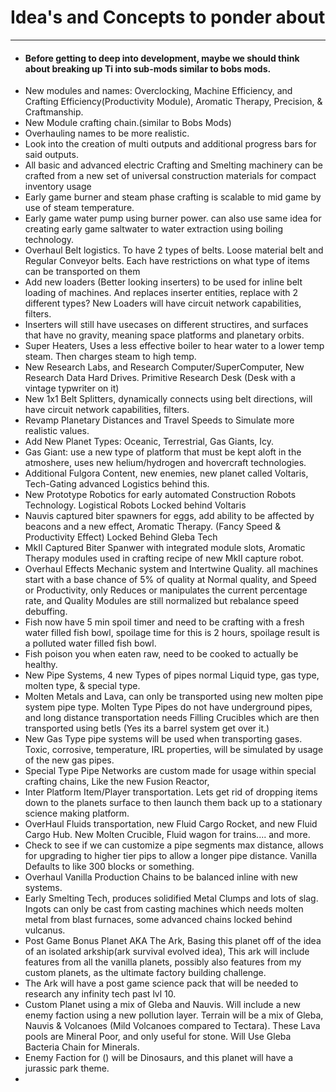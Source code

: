 # Idea's and Concepts to ponder about
---
- #### Before getting to deep into development, maybe we should think about breaking up Ti into sub-mods similar to bobs mods. 
- New modules and names: Overclocking, Machine Efficiency, and Crafting Efficiency(Productivity Module), Aromatic Therapy, Precision, & Craftmanship.
- New Module crafting chain.(similar to Bobs Mods)
- Overhauling names to be more realistic. 
- Look into the creation of multi outputs and additional progress bars for said outputs.
- All basic and advanced electric Crafting and Smelting machinery can be crafted from a new set of universal construction materials for compact inventory usage
- Early game burner and steam phase crafting is scalable to mid game by use of steam temperature. 
- Early game water pump using burner power. can also use same idea for creating early game saltwater to water extraction using boiling technology. 
- Overhaul Belt logistics. To have 2 types of belts. Loose material belt and Regular Conveyor belts. Each have restrictions on what type of items can be transported on them
- Add new loaders (Better looking inserters) to be used for inline belt loading of machines. And replaces inserter entities, replace with 2 different types? New Loaders will have circuit network capabilities, filters.
- Inserters will still have usecases on different structires, and surfaces that have no gravity, meaning space platforms and planetary orbits. 
- Super Heaters, Uses a less effective boiler to hear water to a lower temp steam. Then charges steam to high temp.
- New Research Labs, and Research Computer/SuperComputer, New Research Data Hard Drives. Primitive Research Desk (Desk with a vintage typwriter on it)
- New 1x1 Belt Splitters, dynamically connects using belt directions, will have circuit network capabilities, filters.
- Revamp Planetary Distances and Travel Speeds to Simulate more realistic values.
- Add New Planet Types: Oceanic, Terrestrial, Gas Giants, Icy.
- Gas Giant: use a new type of platform that must be kept aloft in the atmoshere, uses new helium/hydrogen and hovercraft technologies.
- Additional Fulgora Content, new enemies, new planet called Voltaris, Tech-Gating advanced Logistics behind this.
- New Prototype Robotics for early automated Construction Robots Technology. Logistical Robots Locked behind Voltaris
- Nauvis captured biter spawners for eggs, add ability to be affected by beacons and a new effect, Aromatic Therapy. (Fancy Speed & Productivity Effect) Locked Behind Gleba Tech
- MkII Captured Biter Spanwer with integrated module slots, Aromatic Therapy modules used in crafting recipe of new MkII capture robot.
- Overhaul Effects Mechanic system and Intertwine Quality. all machines start with a base chance of 5% of quality at Normal quality, and Speed or Productivity, only Reduces or manipulates the current percentage rate, and Quality Modules are still normalized but rebalance speed debuffing. 
- Fish now have 5 min spoil timer and need to be crafting with a fresh water filled fish bowl, spoilage time for this is 2 hours, spoilage result is a polluted water filled fish bowl.
- Fish poison you when eaten raw, need to be cooked to actually be healthy.
- New Pipe Systems, 4 new Types of pipes normal Liquid type, gas type, molten type, & special type.
- Molten Metals and Lava, can only be transported using new molten pipe system pipe type. Molten Type Pipes do not have underground pipes, and long distance transportation needs Filling Crucibles which are then transported using betls (Yes its a barrel system get over it.)
- New Gas Type pipe systems will be used when transporting gases. Toxic, corrosive, temperature, IRL properties, will be simulated by usage of the new gas pipes. 
- Special Type Pipe Networks are custom made for usage within special crafting chains, Like the new Fusion Reactor,
- Inter Platform Item/Player transportation. Lets get rid of dropping items down to the planets surface to then launch them back up to a stationary science making platform. 
- OverHaul Fluids transportation, new Fluid Cargo Rocket, and new Fluid Cargo Hub. New Molten Crucible, Fluid wagon for trains.... and more. 
- Check to see if we can customize a pipe segments max distance, allows for upgrading to higher tier pips to allow a longer pipe distance. Vanilla Defaults to like 300 blocks or something.
- Overhaul Vanilla Production Chains to be balanced inline with new systems. 
- Early Smelting Tech, produces solidified Metal Clumps and lots of slag. Ingots can only be cast from casting machines which needs molten metal from blast furnaces, some advanced chains locked behind vulcanus.
- Post Game Bonus Planet AKA The Ark, Basing this planet off of the idea of an isolated arkship(ark survival evolved idea), This ark will include features from all the vanilla planets, possibly also features from my custom planets, as the ultimate factory building challenge. 
- The Ark will have a post game science pack that will be needed to research any infinity tech past lvl 10.
- Custom Planet using a mix of Gleba and Nauvis. Will include a new enemy faction using a new pollution layer. Terrain will be a mix of Gleba, Nauvis & Volcanoes (Mild Volcanoes compared to Tectara). These Lava pools are Mineral Poor, and only useful for stone. Will Use Gleba Bacteria Chain for Minerals.
- Enemy Faction for () will be Dinosaurs, and this planet will have a jurassic park theme. 
- 